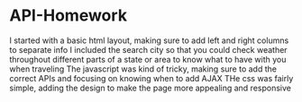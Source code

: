 # API-Homework
I started with a basic html layout, making sure to add left and right columns to separate info<lb>
I included the search city so that you could check weather throughout different parts of a state or area to know what to have with you when traveling<lb>
The javascript was kind of tricky, making sure to add the correct APIs and focusing on knowing when to add AJAX<lb>
THe css was fairly simple, adding the design to make the page more appealing and responsive